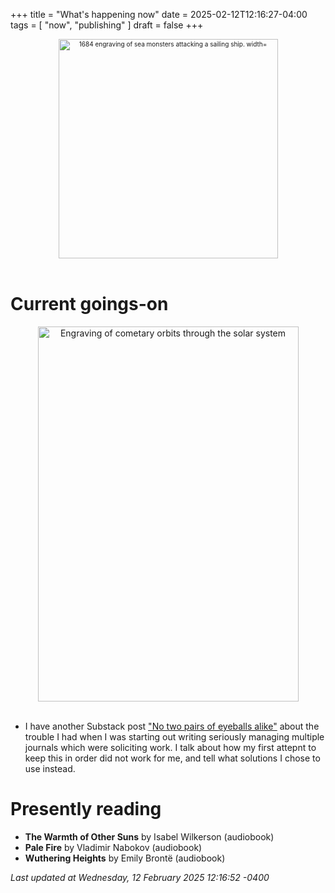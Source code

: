 +++
title = "What's happening now"
date = 2025-02-12T12:16:27-04:00
tags = [
    "now",
    "publishing"
]
draft = false
+++
<div align="center" style="font-size:x-small"><img src="https://milkfish08.s3.amazonaws.com/photo/blog/abovethefold/1684-untitled-engraving-of-sea-monsters-attacking-a-sailing-vessel-49fa31.jpg" alt="1684 engraving of sea monsters attacking a sailing ship. width="512" height="351" title="Sea monsters attacking a sailing ship" /></div><br clear="all" />

# Current goings-on

<div align="center"><img src="https://milkfish08.s3.amazonaws.com/photo/blog/comets.jpeg" height=600 width=417 alt="Engraving of cometary orbits through the solar system" title="Comets" /></div><br clear="all" />

* I have another Substack post ["No two pairs of eyeballs alike"](https://open.substack.com/pub/richmagahiz/p/no-two-pairs-of-eyeballs-alike?r=gnwin&utm_campaign=post&utm_medium=web&showWelcomeOnShare=true) about the trouble I had when I was starting out writing seriously managing multiple journals which were soliciting work.
I talk about how my first attepnt to keep this in order did not work for me, and tell what solutions I chose to use instead.

# Presently reading

* __The Warmth of Other Suns__ by Isabel Wilkerson (audiobook)
* __Pale Fire__ by Vladimir Nabokov (audiobook)
* __Wuthering Heights__ by Emily Bront&euml; (audiobook)

*Last updated at Wednesday, 12 February 2025 12:16:52 -0400*
